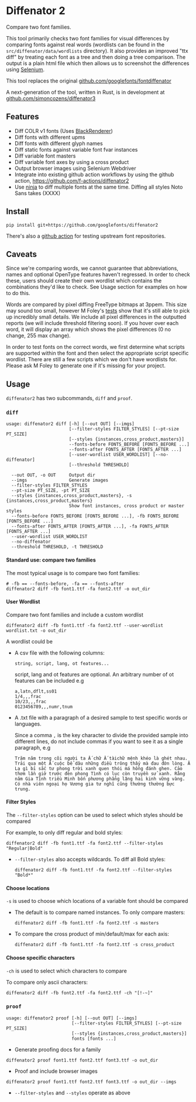 # Diffenator 2

Compare two font families.

This tool primarily checks two font families for visual differences by comparing fonts against real words (wordlists can be found in the `src/diffenator/data/wordlists` directory). It also provides an improved "ttx diff" by treating each font as a tree and then doing a tree comparison. The output is a plain html file which then allows us to screenshot the differences using [Selenium](https://www.selenium.dev/documentation/webdriver/).

This tool replaces the original [github.com/googlefonts/fontdiffenator](https://github.com/googlefonts/fontdiffenator)

A next-generation of the tool, written in Rust, is in development at [github.com/simoncozens/diffenator3](https://github.com/simoncozens/diffenator3)

## Features

- Diff COLR v1 fonts (Uses [BlackRenderer](https://github.com/BlackFoundryCom/black-renderer))
- Diff fonts with different upms
- Diff fonts with different glyph names
- Diff static fonts against variable font fvar instances
- Diff variable font masters
- Diff variable font axes by using a cross product
- Output browser images using Selenium Webdriver
- Integrate into existing github action workflows by using the github action, https://github.com/f-actions/diffenator2
- Use [ninja](https://ninja-build.org/) to diff multiple fonts at the same time. Diffing all styles Noto Sans takes (XXXX)


## Install

`pip install git+https://github.com/googlefonts/diffenator2`

There's also a [github action](https://github.com/f-actions/diffenator2) for testing upstream font repositories.



## Caveats

Since we're comparing words, we cannot guarantee that abbreviations, names and optional OpenType features haven't regressed. In order to check these, users should create their own wordlist which contains the combinations they'd like to check. See Usage section for examples on how to do this.  

Words are compared by pixel diffing FreeType bitmaps at 3ppem. This size may sound too small, however M Foley's [tests](https://docs.google.com/document/d/16INOprdKWTZ4wyO41C0q4vuFpxFMO3Tod_Ig2sB4JAQ/edit?usp=sharing) show that it's still able to pick up incredibly small details. We include all pixel differences in the outputted reports (we will include threshold filtering soon). If you hover over each word, it will display an array which shows the pixel differences (0 no change, 255 max change).

In order to test fonts on the correct words, we first determine what scripts are supported within the font and then select the appropriate script specific wordlist. There are still a few scripts which we don't have wordlists for. Please ask M Foley to generate one if it's missing for your project.



## Usage

`diffenator2` has two subcommands, `diff` and `proof`.

### `diff`

```
usage: diffenator2 diff [-h] [--out OUT] [--imgs]
                        [--filter-styles FILTER_STYLES] [--pt-size PT_SIZE]
                        [--styles {instances,cross_product,masters}]
                        --fonts-before FONTS_BEFORE [FONTS_BEFORE ...]
                        --fonts-after FONTS_AFTER [FONTS_AFTER ...]
                        [--user-wordlist USER_WORDLIST] [--no-diffenator]
                        [--threshold THRESHOLD]

  --out OUT, -o OUT     Output dir
  --imgs                Generate images
  --filter-styles FILTER_STYLES
  --pt-size PT_SIZE, -pt PT_SIZE
  --styles {instances,cross_product,masters}, -s {instances,cross_product,masters}
                        Show font instances, cross product or master styles
  --fonts-before FONTS_BEFORE [FONTS_BEFORE ...], -fb FONTS_BEFORE [FONTS_BEFORE ...]
  --fonts-after FONTS_AFTER [FONTS_AFTER ...], -fa FONTS_AFTER [FONTS_AFTER ...]
  --user-wordlist USER_WORDLIST
  --no-diffenator
  --threshold THRESHOLD, -t THRESHOLD
```

#### Standard use: compare two families

The most typical usage is to compare two font families:

  ```
  # -fb == --fonts-before, -fa == --fonts-after
  diffenator2 diff -fb font1.ttf -fa font2.ttf -o out_dir
  ```

#### User Wordlist

Compare two font families and include a custom wordlist

  `diffenator2 diff -fb font1.ttf -fa font2.ttf --user-wordlist wordlist.txt -o out_dir`

A wordlist could be

- A csv file with the following columns:

  `string, script, lang, ot features...`

  script, lang and ot features are optional. An arbitrary number of ot features can be included e.g

  ```
  a,latn,dflt,ss01
  1/4,,,frac
  10/23,,,frac
  0123456789,,,numr,tnum
  ```

- A .txt file with a paragraph of a desired sample to test specific words or languages. 
  
  Since a comma `,` is the key character to divide the provided sample into different lines, do not include commas if you want to see it as a single paragraph, e.g

  ```
  Trăm năm trong cõi người ta Ắ chữ Ắ tàichữ mệnh khéo là ghét nhau. Trải qua một Ắ cuộc bể dâu những điều trông thấy mà đau đớn lòng. Ắ Lạ gì bỉ sắc tư phong trời xanh quen thói má hồng đánh ghen. Cảo thơm lần giở trước đèn phong Tình có lục còn truyền sử xanh. Rằng năm Gia Tĩnh triều Minh bốn phương phẳng lặng hai kinh vững vàng. Có nhà viên ngoại họ Vương gia tư nghĩ cũng thường thường bực trung.
  ```

#### Filter Styles

The `--filter-styles` option can be used to select which styles should be compared

For example, to only diff regular and bold styles:

  `diffenator2 diff -fb font1.ttf -fa font2.ttf --filter-styles "Regular|Bold"`

- `--filter-styles` also accepts wildcards. To diff all Bold styles:

  `diffenator2 diff -fb font1.ttf -fa font2.ttf --filter-styles "Bold*"`

#### Choose locations 

`-s` is used to choose which locations of a variable font should be compared

- The default is to compare named instances. To only compare masters:

  `diffenator2 diff -fb font1.ttf -fa font2.ttf -s masters`

- To compare the cross product of min/default/max for each axis:

  `diffenator2 diff -fb font1.ttf -fa font2.ttf -s cross_product`

#### Choose specific characters 

`-ch` is used to select which characters to compare

To compare only ascii characters:

  `diffenator2 diff -fb font2.ttf -fa font2.ttf -ch "[!-~]"`

### `proof`

```
usage: diffenator2 proof [-h] [--out OUT] [--imgs]
                         [--filter-styles FILTER_STYLES] [--pt-size PT_SIZE]
                         [--styles {instances,cross_product,masters}]
                         fonts [fonts ...]
```

* Generate proofing docs for a family

`diffenator2 proof font1.ttf font2.ttf font3.ttf -o out_dir`

* Proof and include browser images

`diffenator2 proof font1.ttf font2.ttf font3.ttf -o out_dir --imgs`

* `--filter-styles` and `--styles` operate as above
